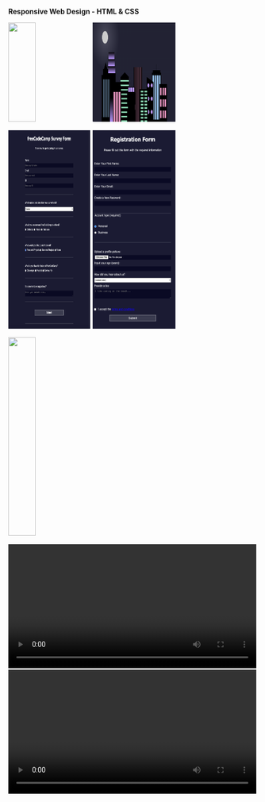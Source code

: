 **Responsive Web Design - HTML & CSS**
<p align="left" width="100%">

<img width="33%" src="https://i.pinimg.com/564x/23/6f/ed/236fedc1fe557a77ce09322973f6ef1a.jpg" style="display" width="200px" height="200px">
<img width="33%" src="https://github.com/traci-porter/github-portfolio/blob/main/images/2024-05-16_08-39-48.png?raw=true" style="display" width="200px" height="200px">
</p>
<p align="left" width="100%">
<img width="33%" src="https://github.com/traci-porter/github-portfolio/blob/main/images/2024-03-21_15-26-41.png?raw=true" style="display" width="300px" height="400px">
<img width="33%" src="https://github.com/traci-porter/github-portfolio/blob/main/images/2024-06-06_13-12-20.png?raw=true" style="display" width="200px" height="400px">
<p>

<p align="left" width="100%">
<img width="33%" src="https://github.com/traci-porter/github-portfolio/blob/main/images/2024-06-06_13-13-15.png?raw=true" style="display" width="300px" height="400px">
</p>

  
<div class="row video">
<video source src="https://private-user-images.githubusercontent.com/146656449/337760463-54502659-90d1-4d74-90e4-9001d2fdefd1.mp4?jwt=eyJhbGciOiJIUzI1NiIsInR5cCI6IkpXVCJ9.eyJpc3MiOiJnaXRodWIuY29tIiwiYXVkIjoicmF3LmdpdGh1YnVzZXJjb250ZW50LmNvbSIsImtleSI6ImtleTUiLCJleHAiOjE3MTc5NDg5MTcsIm5iZiI6MTcxNzk0ODYxNywicGF0aCI6Ii8xNDY2NTY0NDkvMzM3NzYwNDYzLTU0NTAyNjU5LTkwZDEtNGQ3NC05MGU0LTkwMDFkMmZkZWZkMS5tcDQ_WC1BbXotQWxnb3JpdGhtPUFXUzQtSE1BQy1TSEEyNTYmWC1BbXotQ3JlZGVudGlhbD1BS0lBVkNPRFlMU0E1M1BRSzRaQSUyRjIwMjQwNjA5JTJGdXMtZWFzdC0xJTJGczMlMkZhd3M0X3JlcXVlc3QmWC1BbXotRGF0ZT0yMDI0MDYwOVQxNTU2NTdaJlgtQW16LUV4cGlyZXM9MzAwJlgtQW16LVNpZ25hdHVyZT02YjNiNTZiZTI3ODJlNTRjYWQ1M2NlYjRlMTRlOWI0NzQyYzJmYzhiYzM3OWUyMzg2ZDg1Y2FlYTVkMmM1NzQwJlgtQW16LVNpZ25lZEhlYWRlcnM9aG9zdCZhY3Rvcl9pZD0wJmtleV9pZD0wJnJlcG9faWQ9MCJ9.NSfbM7grZ392LP4_Tzt87E9kNXHlKE6aDk-2MxXIRQ8" type="video/mp4" width="500">
</div>


<div class="row video">
<video source src="https://github.com/traci-porter/github-portfolio/raw/main/images/2024-06-07_10-10-14.mp4" type="video/mp4" width="500">
</div>


